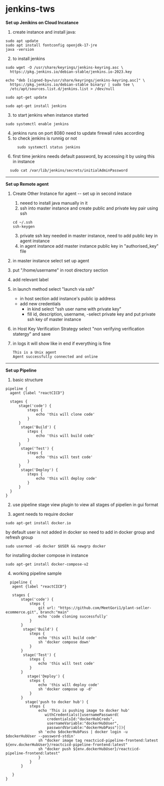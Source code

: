 # jenkins-tws
**Set up Jenikins on Cloud Incatance**

1. create instance and install java:

```
sudo apt update
sudo apt install fontconfig openjdk-17-jre
java -version
```

2. to install jenkins
```
sudo wget -O /usr/share/keyrings/jenkins-keyring.asc \
  https://pkg.jenkins.io/debian-stable/jenkins.io-2023.key

echo "deb [signed-by=/usr/share/keyrings/jenkins-keyring.asc]" \
  https://pkg.jenkins.io/debian-stable binary/ | sudo tee \
  /etc/apt/sources.list.d/jenkins.list > /dev/null

sudo apt-get update

sudo apt-get install jenkins
```

3. to start jenkins when instance started
```
sudo systemctl enable jenkins
```

4. jenkins runs on port 8080 need to update firewall rules according
5. to check jenkins is runnig or not
   ```
     sudo systemctl status jenkins
    ```
7. first time jenkins needs default password, by accessing it by using this in instance 
 ```
   sudo cat /var/lib/jenkins/secrets/initialAdminPassword
```
---

**Set up Remote agent**

1. Create Other Instance for agent
   -- set up in second instace
   1. neeed to install java manually in it
   2. ssh into master instance and create public and private key pair using ssh
    ```
    cd ~/.ssh
    ssh-keygen
    ```
    3. private ssh key needed in master instance, need to add public key in agent instance
    4. in agent instance add master instance public key in "authorised_key" file 

2. in master instance select set up agent
3. put "/home/username" in root directory section
4. add relevant label
5. in launch method select "launch via ssh"
    - in host section add instance's public ip address
    - add new credentials
       - in kind select "ssh user name with private key"
       - fill id, description, username,
       -select private key and put private ssh key of master instance
6. in Host Key Verification Strategy select "non verifying verification statergy" and save
7. in logs it will show like in end if everything is fine
     ```
    This is a Unix agent
    Agent successfully connected and online
    ```
---
**Set up Pipeline**

1. basic structure
  ```
pipeline {
    agent {label "reactCICD"}

    stages {
        stage('code') {
            steps {
                echo 'this will clone code'
            }
        }
         stage('Build') {
            steps {
                echo 'this will build code'
            }
        }
         stage('Test') {
            steps {
                echo 'this will test code'
            }
        }
         stage('Deploy') {
            steps {
                echo 'this will deploy code'
            }
        }
    }
}
```

2. use pipeline stage view plugin to view all stages of pipelien in gui format
  
3. agent needs to require docker
```
sudo apt-get install docker.io
```

by default user is not added in docker so need to add in docker group and refresh group
```
sudo usermod -aG docker $USER && newgrp docker
```

for installing docker compose in instance
```
sudo apt-get install docker-compose-v2
```

4. working pipeline sample
 ```
   pipeline {
    agent {label "reactCICD"}

    stages {
        stage('code') {
            steps {
                git url: "https://github.com/MeetGori1/plant-seller-ecommerce.git", branch:"main"
                echo 'code cloning successfully'
            }
        }
         stage('Build') {
            steps {
                echo 'this will build code'
                sh 'docker compose down'
            }
        }
         stage('Test') {
            steps {
                echo 'this will test code'
            }
        }
           stage('Deploy') {
            steps {
                echo 'this will deploy code'
                sh 'docker compose up -d'
            }
        }
          stage('push to docker hub') {
            steps {
                echo 'This is pushing image to docker hub'
                   withCredentials([usernamePassword(
                    credentialsId:"dockerHubCreds",
                    usernameVariable:"dockerHubUser", 
                    passwordVariable:"dockerHubPass")]){
                sh 'echo $dockerHubPass | docker login -u $dockerHubUser --password-stdin'
                sh "docker image tag reactcicd-pipeline-frontend:latest ${env.dockerHubUser}/reactcicd-pipeline-frontend:latest"
                sh "docker push ${env.dockerHubUser}/reactcicd-pipeline-frontend:latest"
                }
            }
        }
     
    }
}
```



   
